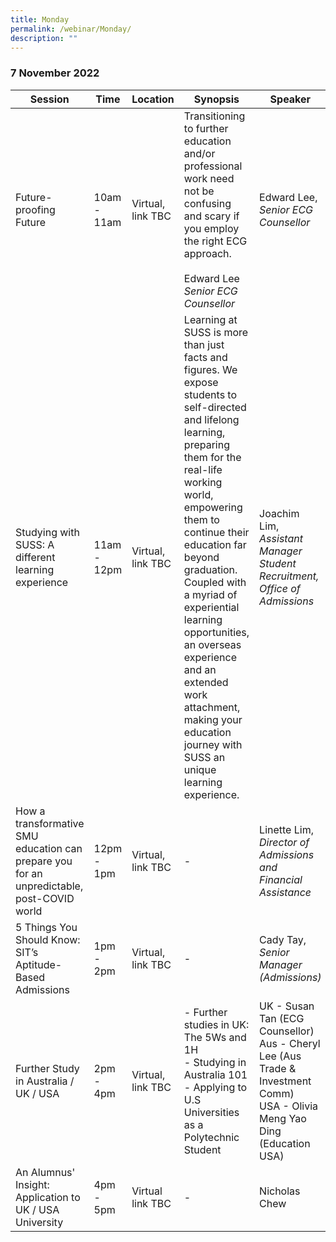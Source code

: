 ```yaml
---
title: Monday
permalink: /webinar/Monday/
description: ""
---
```

### 7 November 2022

| **Session** | **Time** | **Location** | **Synopsis** | **Speaker** |
| - | - | - | - | - |
| Future-proofing Future | 10am - 11am | Virtual, link TBC | Transitioning to further education and/or professional work need not be confusing and scary if you employ the right ECG approach. <br/> <br/> Edward Lee *Senior ECG Counsellor*  | Edward Lee, *Senior ECG Counsellor* |
| Studying with SUSS: A different learning experience  | 11am - 12pm | Virtual, link TBC | Learning at SUSS is more than just facts and figures. We expose students to self-directed and lifelong learning, preparing them for the real-life working world, empowering them to continue their education far beyond graduation. Coupled with a myriad of experiential learning opportunities, an overseas experience and an extended work attachment, making your education journey with SUSS an unique learning experience.  | Joachim Lim, *Assistant Manager Student Recruitment, Office of Admissions* |
|How a transformative SMU education can prepare you for an unpredictable, post-COVID world  | 12pm - 1pm | Virtual, link TBC | -  | Linette Lim, *Director of Admissions and Financial Assistance* |
| 5 Things You Should Know: SIT’s Aptitude-Based Admissions  | 1pm - 2pm | Virtual, link TBC | - | Cady Tay, *Senior Manager (Admissions)*|
| Further Study in Australia / UK / USA | 2pm - 4pm | Virtual, link TBC | - Further studies in UK: The 5Ws and 1H <br/> - Studying in Australia 101 <br/> - Applying to U.S Universities as a Polytechnic Student | UK - Susan Tan (ECG Counsellor) <br/> Aus - Cheryl Lee (Aus Trade & Investment Comm) <br/> USA - Olivia Meng Yao Ding (Education USA)  |
| An Alumnus' Insight: Application to UK / USA University  | 4pm - 5pm | Virtual link TBC | -  | Nicholas Chew |